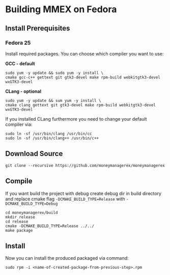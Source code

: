 # Building MMEX on Fedora

## Install Prerequisites

### Fedora 25
Install required packages. You can choose which compiler you want to use:

**GCC - default**

	sudo yum -y update && sudo yum -y install \
	cmake gcc-c++ gettext git gtk3-devel make rpm-build webkitgtk3-devel wxGTK3-devel

**CLang - optional**

    sudo yum -y update && sum yum -y install \
    cmake clang gettext git gtk3-devel make rpm-build webkitgtk3-devel wxGTK3-devel

If you installed CLang furthermore you need to change your default compiler via: 

    sudo ln -sf /usr/bin/clang /usr/bin/cc
    sudo ln -sf /usr/bin/clang++ /usr/bin/c++

## Download Source
	git clone --recursive https://github.com/moneymanagerex/moneymanagerex
	
## Compile
If you want build the project with debug create debug dir in build directory
and replace cmake flag
`-DCMAKE_BUILD_TYPE=Release`
with
`-DCMAKE_BUILD_TYPE=Debug`

    cd moneymanagerex/build
    mkdir release
    cd release
    cmake -DCMAKE_BUILD_TYPE=Release ../../
	make package
	
## Install
Now you can install the produced packaged via command:

    sudo rpm -i <name-of-created-package-from-previous-step>.rpm
